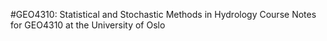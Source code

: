 #GEO4310: Statistical and Stochastic Methods in Hydrology
Course Notes for GEO4310 at the University of Oslo
